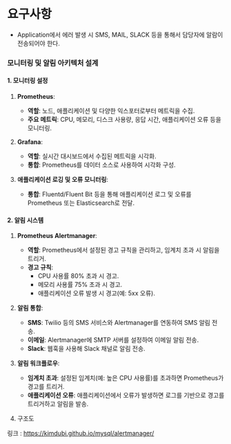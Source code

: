 # 요구사항

* Application에서 에러 발생 시 SMS, MAIL, SLACK 등을 통해서 담당자에 알람이 전송되어야 한다.



### 모니터링 및 알림 아키텍처 설계

#### 1. **모니터링 설정**

1. **Prometheus**:
   - **역할**: 노드, 애플리케이션 및 다양한 익스포터로부터 메트릭을 수집.
   - **주요 메트릭**: CPU, 메모리, 디스크 사용량, 응답 시간, 애플리케이션 오류 등을 모니터링.

2. **Grafana**:
   - **역할**: 실시간 대시보드에서 수집된 메트릭을 시각화.
   - **통합**: Prometheus를 데이터 소스로 사용하여 시각화 구성.

3. **애플리케이션 로깅 및 오류 모니터링**:
   - **통합**: Fluentd/Fluent Bit 등을 통해 애플리케이션 로그 및 오류를 Prometheus 또는 Elasticsearch로 전달.





#### 2. **알림 시스템**

1. **Prometheus Alertmanager**:
   - **역할**: Prometheus에서 설정된 경고 규칙을 관리하고, 임계치 초과 시 알림을 트리거.
   - **경고 규칙**: 
     - CPU 사용률 80% 초과 시 경고.
     - 메모리 사용률 75% 초과 시 경고.
     - 애플리케이션 오류 발생 시 경고(예: 5xx 오류).

2. **알림 통합**:
   - **SMS**: Twilio 등의 SMS 서비스와 Alertmanager를 연동하여 SMS 알림 전송.
   - **이메일**: Alertmanager에 SMTP 서버를 설정하여 이메일 알림 전송.
   - **Slack**: 웹훅을 사용해 Slack 채널로 알림 전송.

3. **알림 워크플로우**:
   - **임계치 초과**: 설정된 임계치(예: 높은 CPU 사용률)를 초과하면 Prometheus가 경고를 트리거.
   - **애플리케이션 오류**: 애플리케이션에서 오류가 발생하면 로그를 기반으로 경고를 트리거하고 알림을 발송.
4. 구조도

링크 : https://kimdubi.github.io/mysql/alertmanager/



